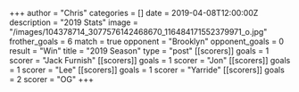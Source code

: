 +++
author = "Chris"
categories = []
date = 2019-04-08T12:00:00Z
description = "2019 Stats"
image = "/images/104378714_3077576142468670_116484171552379971_o.jpg"
frother_goals = 6
match = true
opponent = "Brooklyn"
opponent_goals = 0
result = "Win"
title = "2019 Season"
type = "post"
[[scorers]]
goals = 1
scorer = "Jack Furnish"
[[scorers]]
goals = 1
scorer = "Jon"
[[scorers]]
goals = 1
scorer = "Lee"
[[scorers]]
goals = 1
scorer = "Yarride"
[[scorers]]
goals = 2
scorer = "OG"
+++